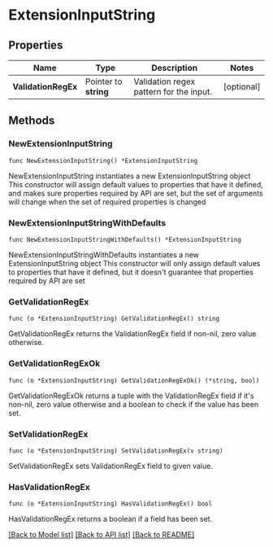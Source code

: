 # ExtensionInputString

## Properties

Name | Type | Description | Notes
------------ | ------------- | ------------- | -------------
**ValidationRegEx** | Pointer to **string** | Validation regex pattern for the input. | [optional] 

## Methods

### NewExtensionInputString

`func NewExtensionInputString() *ExtensionInputString`

NewExtensionInputString instantiates a new ExtensionInputString object
This constructor will assign default values to properties that have it defined,
and makes sure properties required by API are set, but the set of arguments
will change when the set of required properties is changed

### NewExtensionInputStringWithDefaults

`func NewExtensionInputStringWithDefaults() *ExtensionInputString`

NewExtensionInputStringWithDefaults instantiates a new ExtensionInputString object
This constructor will only assign default values to properties that have it defined,
but it doesn't guarantee that properties required by API are set

### GetValidationRegEx

`func (o *ExtensionInputString) GetValidationRegEx() string`

GetValidationRegEx returns the ValidationRegEx field if non-nil, zero value otherwise.

### GetValidationRegExOk

`func (o *ExtensionInputString) GetValidationRegExOk() (*string, bool)`

GetValidationRegExOk returns a tuple with the ValidationRegEx field if it's non-nil, zero value otherwise
and a boolean to check if the value has been set.

### SetValidationRegEx

`func (o *ExtensionInputString) SetValidationRegEx(v string)`

SetValidationRegEx sets ValidationRegEx field to given value.

### HasValidationRegEx

`func (o *ExtensionInputString) HasValidationRegEx() bool`

HasValidationRegEx returns a boolean if a field has been set.


[[Back to Model list]](../README.md#documentation-for-models) [[Back to API list]](../README.md#documentation-for-api-endpoints) [[Back to README]](../README.md)


